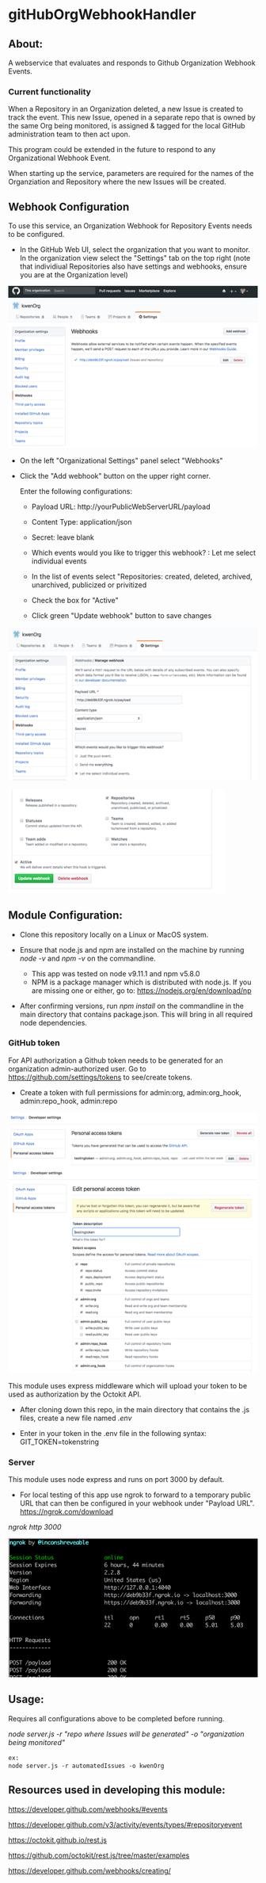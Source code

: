 # gitHubOrgWebhookHandler

## About:
A webservice that evaluates and responds to Github Organization Webhook Events.

### Current functionality
When a Repository in an Organization deleted, a new Issue is created to track the event.  This new Issue, opened in a separate repo that is owned by the same Org being monitored, is assigned & tagged for the local GitHub administration team to then act upon.

This program could be extended in the future to respond to any Organizational Webhook Event.

When starting up the service, parameters are required for the names of the Organziation and Repository where the new Issues will be created.


## Webhook Configuration
To use this service, an Organization Webhook for Repository Events needs to be configured.

* In the GitHub Web UI, select the organization that you want to monitor.  In the organization view select the "Settings" tab on the top right  (note that individiual Repositories also have settings and webhooks, ensure you are at the Organization level)

![alt text](https://github.com/kwenOrg/gitHubOrgWebhookHandler/blob/master/img/orgsettings.png)

* On the left "Organizational Settings" panel select "Webhooks"

* Click the "Add webhook" button on the upper right corner.

    Enter the following configurations:

    * Payload URL: http://yourPublicWebServerURL/payload

    * Content Type:  application/json

    * Secret: leave blank

    * Which events would you like to trigger this webhook? :  Let me select individual events

    * In the list of events select "Repositories: created, deleted, archived, unarchived, publicized or privitized

    * Check the box for "Active"
    
    * Click green "Update webhook" button to save changes

![alt text](https://github.com/kwenOrg/gitHubOrgWebhookHandler/blob/master/img/confWebhook.png)

![alt text](https://github.com/kwenOrg/gitHubOrgWebhookHandler/blob/master/img/confwebhook2.png)


## Module Configuration:
* Clone this repository locally on a Linux or MacOS system.

* Ensure that node.js and npm are installed on the machine by running *node -v* and *npm -v* on the commandline.
    * This app was tested on node v9.11.1 and npm v5.8.0
    * NPM is a package manager which is distributed with node.js.   If you are missing one or either, go to:
    https://nodejs.org/en/download/np

* After confirming versions, run *npm install* on the commandline in the main directory that contains package.json.  This will bring in all required node dependencies.

### GitHub token
For API authorization a Github token needs to be generated for an organization admin-authorized user. 
Go to https://github.com/settings/tokens to see/create tokens.
    
* Create a token with full permissions for admin:org, admin:org_hook, admin:repo_hook, admin:repo


![alt text](https://github.com/kwenOrg/gitHubOrgWebhookHandler/blob/master/img/token.png)
![alt text](https://github.com/kwenOrg/gitHubOrgWebhookHandler/blob/master/img/edittoken.png)

This module uses express middleware which will upload your token to be used as authorization by the Octokit API.
   * After cloning down this repo, in the main directory that contains the .js files, create a new file named *.env*
   
   * Enter in your token in the .env file in the following syntax:
    GIT_TOKEN=tokenstring

### Server
This module uses node express and runs on port 3000 by default.

* For local testing of this app use ngrok to forward to a temporary public URL that can then be configured in your webhook under "Payload URL".   
https://ngrok.com/download

*ngrok http 3000*

![alt text](https://github.com/kwenOrg/gitHubOrgWebhookHandler/blob/master/img/ngrok.png)

## Usage:
Requires all configurations above to be completed before running.

*node server.js -r "repo where Issues will be generated" -o "organization being monitored"*

    ex:
    node server.js -r automatedIssues -o kwenOrg


## Resources used in developing this module:
https://developer.github.com/webhooks/#events

https://developer.github.com/v3/activity/events/types/#repositoryevent

https://octokit.github.io/rest.js

https://github.com/octokit/rest.js/tree/master/examples

https://developer.github.com/webhooks/creating/
